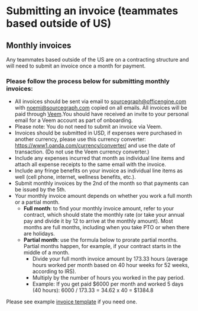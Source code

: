 # Submitting an invoice (teammates based outside of US)

## Monthly invoices

Any teammates based outside of the US are on a contracting structure and will need to submit an invoice once a month for payment.

### Please follow the process below for submitting monthly invoices:

- All invoices should be sent via email to sourcegraph@officengine.com with noemi@sourcegraph.com copied on all emails. All invoices will be paid through [Veem](https://www.veem.com/).You should have received an invite to your personal email for a Veem account as part of onboarding.
- Please note: You do not need to submit an invoice via Veem.
- Invoices should be submitted in USD, if expenses were purchased in another currency, please use this currency converter: https://www1.oanda.com/currency/converter/ and use the date of transaction. (Do not use the Veem currency converter.)
- Include any expenses incurred that month as individual line items and attach all expense receipts to the same email with the invoice.
- Include any fringe benefits on your invoice as individual line items as well (cell phone, internet, wellness benefits, etc.).
- Submit monthly invoices by the 2nd of the month so that payments can be issued by the 5th.
- Your monthly invoice amount depends on whether you work a full month or a partial month.
  - **Full month**: to find your monthly invoice amount, refer to your contract, which should state the monthly rate (or take your annual pay and divide it by 12 to arrive at the monthly amount). Most months are full months, including when you take PTO or when there are holidays.
  - **Partial month**: use the formula below to prorate partial months. Partial months happen, for example, if your contract starts in the middle of a month.
    - Divide your full month invoice amount by 173.33 hours (average hours worked per month based on 40 hour weeks for 52 weeks, according to IRS).
    - Multiply by the number of hours you worked in the pay period.
    - Example: If you get paid $6000 per month and worked 5 days (40 hours): 6000 / 173.33 = 34.62 x 40 = $1384.8

Please see example [invoice template](https://docs.google.com/spreadsheets/d/1EPYH0nfMSdLE1Eq83eH01SPiuMbfTMiy0W2qS0OZnuo/edit?usp=sharing) if you need one.
